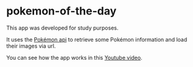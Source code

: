 # pokemon-of-the-day

This app was developed for study purposes. 

It uses the [Pokémon api](https://pokeapi.co/) to retrieve some Pokémon information and load their images via url.

You can see how the app works in this [Youtube video](https://youtu.be/JdK3SRkqdYE).
